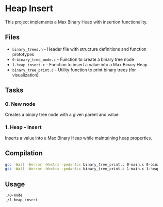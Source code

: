 # Heap Insert

This project implements a Max Binary Heap with insertion functionality.

## Files

- `binary_trees.h` - Header file with structure definitions and function prototypes
- `0-binary_tree_node.c` - Function to create a binary tree node
- `1-heap_insert.c` - Function to insert a value into a Max Binary Heap
- `binary_tree_print.c` - Utility function to print binary trees (for visualization)

## Tasks

### 0. New node
Creates a binary tree node with a given parent and value.

### 1. Heap - Insert
Inserts a value into a Max Binary Heap while maintaining heap properties.

## Compilation

```bash
gcc -Wall -Werror -Wextra -pedantic binary_tree_print.c 0-main.c 0-binary_tree_node.c -o 0-node
gcc -Wall -Werror -Wextra -pedantic binary_tree_print.c 1-main.c 1-heap_insert.c 0-binary_tree_node.c -o 1-heap_insert
```

## Usage

```bash
./0-node
./1-heap_insert
```